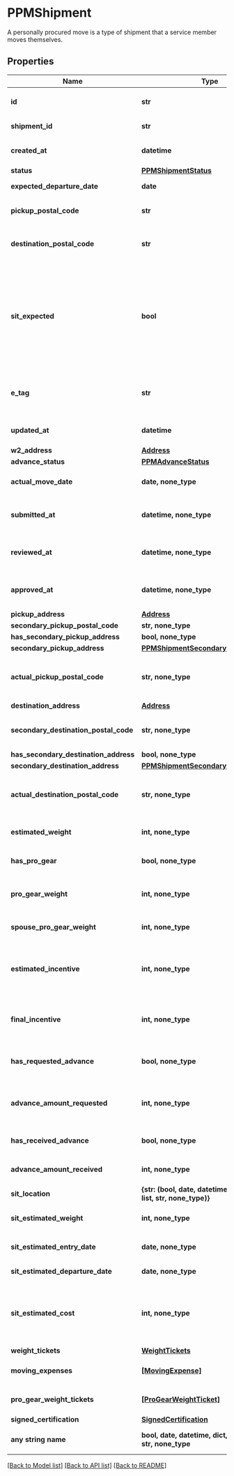 # PPMShipment

A personally procured move is a type of shipment that a service member moves themselves.

## Properties
Name | Type | Description | Notes
------------ | ------------- | ------------- | -------------
**id** | **str** | Primary auto-generated unique identifier of the PPM shipment object | [readonly] 
**shipment_id** | **str** | The id of the parent MTOShipment object | [readonly] 
**created_at** | **datetime** | Timestamp of when the PPM Shipment was initially created (UTC) | [readonly] 
**status** | [**PPMShipmentStatus**](PPMShipmentStatus.md) |  | 
**expected_departure_date** | **date** | Date the customer expects to begin their move.  | 
**pickup_postal_code** | **str** | The postal code of the origin location where goods are being moved from. | 
**destination_postal_code** | **str** | The postal code of the destination location where goods are being delivered to. | 
**sit_expected** | **bool** | Captures whether some or all of the PPM shipment will require temporary storage at the origin or destination.  Must be set to &#x60;true&#x60; when providing &#x60;sitLocation&#x60;, &#x60;sitEstimatedWeight&#x60;, &#x60;sitEstimatedEntryDate&#x60;, and &#x60;sitEstimatedDepartureDate&#x60; values to calculate the &#x60;sitEstimatedCost&#x60;.  | 
**e_tag** | **str** | A hash unique to this shipment that should be used as the \&quot;If-Match\&quot; header for any updates. | [readonly] 
**updated_at** | **datetime** | Timestamp of when a property of this object was last updated (UTC) | [optional] [readonly] 
**w2_address** | [**Address**](Address.md) |  | [optional] 
**advance_status** | [**PPMAdvanceStatus**](PPMAdvanceStatus.md) |  | [optional] 
**actual_move_date** | **date, none_type** | The actual start date of when the PPM shipment left the origin. | [optional] 
**submitted_at** | **datetime, none_type** | The timestamp of when the customer submitted their PPM documentation to the counselor for review. | [optional] 
**reviewed_at** | **datetime, none_type** | The timestamp of when the Service Counselor has reviewed all of the closeout documents. | [optional] 
**approved_at** | **datetime, none_type** | The timestamp of when the shipment was approved and the service member can begin their move. | [optional] 
**pickup_address** | [**Address**](Address.md) |  | [optional] 
**secondary_pickup_postal_code** | **str, none_type** |  | [optional] 
**has_secondary_pickup_address** | **bool, none_type** |  | [optional] 
**secondary_pickup_address** | [**PPMShipmentSecondaryPickupAddress**](PPMShipmentSecondaryPickupAddress.md) |  | [optional] 
**actual_pickup_postal_code** | **str, none_type** | The actual postal code where the PPM shipment started. To be filled once the customer has moved the shipment.  | [optional] 
**destination_address** | [**Address**](Address.md) |  | [optional] 
**secondary_destination_postal_code** | **str, none_type** | An optional secondary location near the destination where goods will be dropped off. | [optional] 
**has_secondary_destination_address** | **bool, none_type** |  | [optional] 
**secondary_destination_address** | [**PPMShipmentSecondaryPickupAddress**](PPMShipmentSecondaryPickupAddress.md) |  | [optional] 
**actual_destination_postal_code** | **str, none_type** | The actual postal code where the PPM shipment ended. To be filled once the customer has moved the shipment.  | [optional] 
**estimated_weight** | **int, none_type** | The estimated weight of the PPM shipment goods being moved. | [optional] 
**has_pro_gear** | **bool, none_type** | Indicates whether PPM shipment has pro gear for themselves or their spouse.  | [optional] 
**pro_gear_weight** | **int, none_type** | The estimated weight of the pro-gear being moved belonging to the service member. | [optional] 
**spouse_pro_gear_weight** | **int, none_type** | The estimated weight of the pro-gear being moved belonging to a spouse. | [optional] 
**estimated_incentive** | **int, none_type** | The estimated amount the government will pay the service member to move their belongings based on the moving date, locations, and shipment weight. | [optional] 
**final_incentive** | **int, none_type** | The final calculated incentive for the PPM shipment. This does not include **SIT** as it is a reimbursement.  | [optional] [readonly] 
**has_requested_advance** | **bool, none_type** | Indicates whether an advance has been requested for the PPM shipment.  | [optional] 
**advance_amount_requested** | **int, none_type** | The amount requested as an advance by the service member up to a maximum percentage of the estimated incentive.  | [optional] 
**has_received_advance** | **bool, none_type** | Indicates whether an advance was received for the PPM shipment.  | [optional] 
**advance_amount_received** | **int, none_type** | The amount received for an advance, or null if no advance is received.  | [optional] 
**sit_location** | **{str: (bool, date, datetime, dict, float, int, list, str, none_type)}** |  | [optional] 
**sit_estimated_weight** | **int, none_type** | The estimated weight of the goods being put into storage. | [optional] 
**sit_estimated_entry_date** | **date, none_type** | The date that goods will first enter the storage location. | [optional] 
**sit_estimated_departure_date** | **date, none_type** | The date that goods will exit the storage location. | [optional] 
**sit_estimated_cost** | **int, none_type** | The estimated amount that the government will pay the service member to put their goods into storage. This estimated storage cost is separate from the estimated incentive. | [optional] 
**weight_tickets** | [**WeightTickets**](WeightTickets.md) |  | [optional] 
**moving_expenses** | [**[MovingExpense]**](MovingExpense.md) | All expense documentation receipt records of this PPM shipment. | [optional] 
**pro_gear_weight_tickets** | [**[ProGearWeightTicket]**](ProGearWeightTicket.md) | All pro-gear weight ticket documentation records for this PPM shipment. | [optional] 
**signed_certification** | [**SignedCertification**](SignedCertification.md) |  | [optional] 
**any string name** | **bool, date, datetime, dict, float, int, list, str, none_type** | any string name can be used but the value must be the correct type | [optional]

[[Back to Model list]](../README.md#documentation-for-models) [[Back to API list]](../README.md#documentation-for-api-endpoints) [[Back to README]](../README.md)


